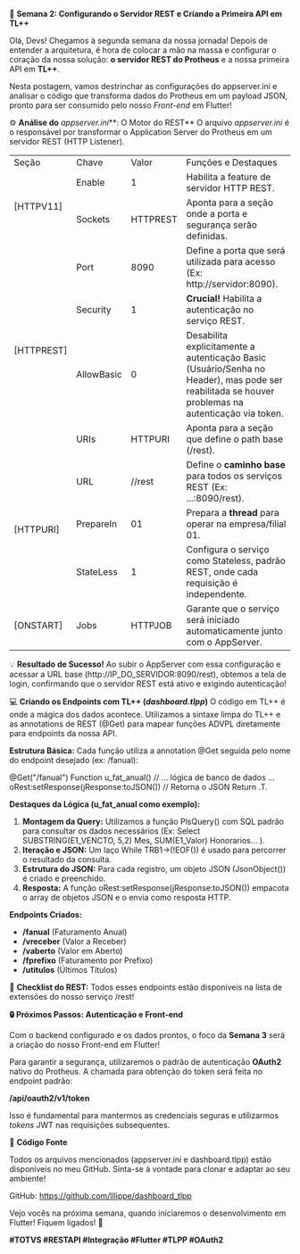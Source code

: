 🚀 **Semana 2: Configurando o Servidor REST e Criando a Primeira API em TL++**

Olá, Devs! Chegamos à segunda semana da nossa jornada! Depois de entender a arquitetura, é hora de colocar a mão na massa e configurar o coração da nossa solução: **o servidor REST do Protheus** e a nossa primeira API em **TL++**.

Nesta postagem, vamos destrinchar as configurações do appserver.ini e analisar o código que transforma dados do Protheus em um payload JSON, pronto para ser consumido pelo nosso *Front-end* em Flutter!

⚙️ **Análise do** *appserver.ini***: O Motor do REST**
O arquivo *appserver.ini* é o responsável por transformar o Application Server do Protheus em um servidor REST (HTTP Listener).

<table>
    <tr>
        <td>Seção</td>
        <td>Chave</td>
        <td>Valor</td>
        <td>Funções e Destaques</td>
    </tr>
    <tr>
        <td rowspan="2">[HTTPV11]</td>
        <td>Enable</td>
        <td>1</td>
        <td>Habilita a feature de servidor HTTP REST.</td>
    </tr>
    <tr>
        <td>Sockets</td>
        <td>HTTPREST</td>
        <td>Aponta para a seção onde a porta e segurança serão definidas.</td>
    </tr>
        <tr>
        <td rowspan="4">[HTTPREST]</td>
        <td>Port</td>
        <td>8090</td>
        <td>Define a porta que será utilizada para acesso (Ex: http://servidor:8090).</td>
    </tr>
    <tr>
        <td>Security</td>
        <td>1</td>
        <td><b>Crucial!</b> Habilita a autenticação no serviço REST.</td>
    </tr>
        <tr>
        <td>AllowBasic</td>
        <td>0</td>
        <td>Desabilita explicitamente a autenticação Basic (Usuário/Senha no Header), mas pode ser reabilitada se houver problemas na autenticação via token.</td>
    </tr>
        <tr>
        <td>URIs</td>
        <td>HTTPURI</td>
        <td>Aponta para a seção que define o path base (/rest).</td>
    </tr>
    <tr>
        <td rowspan="3">[HTTPURI]</td>
        <td>URL</td>
        <td>//rest</td>
        <td>Define o <b>caminho base</b> para todos os serviços REST (Ex: ...:8090/rest).</td>
    </tr>
    <tr>
        <td>PrepareIn</td>
        <td>01</td>
        <td>Prepara a <b>thread</b> para operar na empresa/filial 01.</td>
    </tr>
    <tr>
        <td>StateLess</td>
        <td>1</td>
        <td>Configura o serviço como Stateless, padrão REST, onde cada requisição é independente.</td>
    </tr>
    <tr>
        <td>[ONSTART]</td>
        <td>Jobs</td>
        <td>HTTPJOB</td>
        <td>Garante que o serviço será iniciado automaticamente junto com o AppServer.</td>
    </tr>
</table>

💡 **Resultado de Sucesso!** Ao subir o AppServer com essa configuração e acessar a URL base (http://IP_DO_SERVIDOR:8090/rest), obtemos a tela de login, confirmando que o servidor REST está ativo e exigindo autenticação!

💻 **Criando os Endpoints com TL++ (*dashboard.tlpp*)**
O código em TL++ é onde a mágica dos dados acontece. Utilizamos a sintaxe limpa do TL++ e as annotations de REST (@Get) para mapear funções ADVPL diretamente para endpoints da nossa API.

**Estrutura Básica:**
Cada função utiliza a annotation @Get seguida pelo nome do endpoint desejado (ex: /fanual):

@Get("/fanual")
Function u_fat_anual()
  // ... lógica de banco de dados ...
  oRest:setResponse(jResponse:toJSON()) // Retorna o JSON
Return .T.

**Destaques da Lógica (u_fat_anual como exemplo):**
<ol>
<li><b>Montagem da Query:</b> Utilizamos a função PlsQuery() com SQL padrão para consultar os dados necessários (Ex: Select SUBSTRING(E1_VENCTO, 5,2) Mes, SUM(E1_Valor) Honorarios... ).</li>
<li><b>Iteração e JSON:</b> Um laço While TRB1->(!EOF()) é usado para percorrer o resultado da consulta.</li>
<li><b>Estrutura do JSON:</b> Para cada registro, um objeto JSON (JsonObject()) é criado e preenchido.</li>
<li><b>Resposta:</b> A função oRest:setResponse(jResponse:toJSON()) empacota o array de objetos JSON e o envia como resposta HTTP.</li>
</ol>

**Endpoints Criados:**
<ul>
<li><b>/fanual</b> (Faturamento Anual)</li>
<li><b>/vreceber</b> (Valor a Receber)</li>
<li><b>/vaberto</b> (Valor em Aberto)</li>
<li><b>/fprefixo</b> (Faturamento por Prefixo)</li>
<li><b>/utitulos</b> (Últimos Títulos)</li>
</ul>

🎯 **Checklist do REST:** Todos esses endpoints estão disponíveis na lista de extensões do nosso serviço /rest!

**🔒 Próximos Passos: Autenticação e Front-end**

Com o backend configurado e os dados prontos, o foco da **Semana 3** será a criação do nosso Front-end em Flutter!

Para garantir a segurança, utilizaremos o padrão de autenticação **OAuth2** nativo do Protheus. A chamada para obtenção do token será feita no endpoint padrão:

**/api/oauth2/v1/token**

Isso é fundamental para mantermos as credenciais seguras e utilizarmos *tokens* JWT nas requisições subsequentes.

🔗 **Código Fonte**

Todos os arquivos mencionados (appserver.ini e dashboard.tlpp) estão disponíveis no meu GitHub. Sinta-se à vontade para clonar e adaptar ao seu ambiente!

GitHub: https://github.com/lllippe/dashboard_tlpp

Vejo vocês na próxima semana, quando iniciaremos o desenvolvimento em Flutter! Fiquem ligados! 🚀

**#TOTVS #RESTAPI #Integração #Flutter #TLPP #OAuth2**
